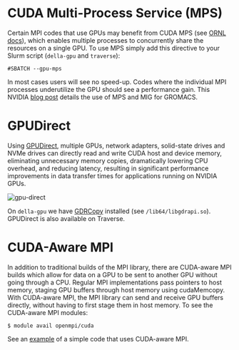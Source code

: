 # CUDA Multi-Process Service (MPS)

Certain MPI codes that use GPUs may benefit from CUDA MPS (see [ORNL docs](https://docs.olcf.ornl.gov/systems/summit_user_guide.html#volta-multi-process-service)), which enables multiple processes to concurrently share the resources on a single GPU. To use MPS simply add this directive to your Slurm script (`della-gpu` and `traverse`):

```
#SBATCH --gpu-mps
```

In most cases users will see no speed-up. Codes where the individual MPI processes underutilize the GPU should see a performance gain. This NVIDIA [blog post](https://developer.nvidia.com/blog/maximizing-gromacs-throughput-with-multiple-simulations-per-gpu-using-mps-and-mig/) details the use of MPS and MIG for GROMACS.

# GPUDirect

Using [GPUDirect](https://developer.nvidia.com/gpudirect), multiple GPUs, network adapters, solid-state drives and NVMe drives can directly read and write CUDA host and device memory, eliminating unnecessary memory copies, dramatically lowering CPU overhead, and reducing latency, resulting in significant performance improvements in data transfer times for applications running on NVIDIA GPUs.

![gpu-direct](https://developer.nvidia.com/sites/default/files/akamai/GPUDirect/cuda-gpu-direct-blog-refresh_diagram_1.png)

On `della-gpu` we have [GDRCopy](https://github.com/NVIDIA/gdrcopy) installed (see `/lib64/libgdrapi.so`). GPUDirect is also available on Traverse.

# CUDA-Aware MPI

In addition to traditional builds of the MPI library, there are CUDA-aware MPI builds which allow for data on a GPU to be sent to another GPU without going through a CPU. Regular MPI implementations pass pointers to host memory, staging GPU buffers through host memory using cudaMemcopy. With CUDA-aware MPI, the MPI library can send and receive GPU buffers directly, without having to first stage them in host memory. To see the CUDA-aware MPI modules:

```
$ module avail openmpi/cuda
```

See an [example](https://github.com/PrincetonUniversity/hpc_beginning_workshop/tree/2021fall/RC_example_jobs/cuda_mpi) of a simple code that uses CUDA-aware MPI.
